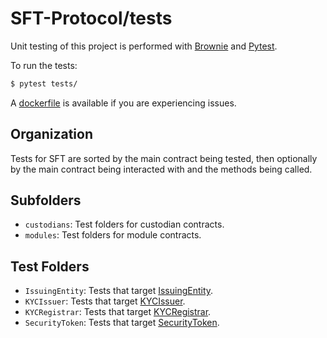 # SFT-Protocol/tests

Unit testing of this project is performed with [Brownie](https://github.com/iamdefinitelyahuman/brownie) and [Pytest](https://github.com/pytest-dev/pytest).

To run the tests:

```bash
$ pytest tests/
```

A [dockerfile](Dockerfile) is available if you are experiencing issues.

## Organization

Tests for SFT are sorted by the main contract being tested, then optionally by the main contract being interacted with and the methods being called.

## Subfolders

* `custodians`: Test folders for custodian contracts.
* `modules`: Test folders for module contracts.

## Test Folders

* `IssuingEntity`: Tests that target [IssuingEntity](../contracts/IssuingEntity.sol).
* `KYCIssuer`: Tests that target [KYCIssuer](../contracts/KYCIssuer.sol).
* `KYCRegistrar`: Tests that target [KYCRegistrar](../contracts/KYCRegistrar.sol).
* `SecurityToken`: Tests that target [SecurityToken](../contracts/SecurityToken.sol).
